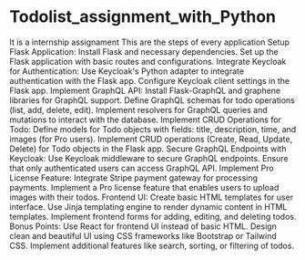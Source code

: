# Todolist_assignment_with_Python
It is a internship assignament
This are the steps of every application
Setup Flask Application:
Install Flask and necessary dependencies.
Set up the Flask application with basic routes and configurations.
Integrate Keycloak for Authentication:
Use Keycloak's Python adapter to integrate authentication with the Flask app.
Configure Keycloak client settings in the Flask app.
Implement GraphQL API:
Install Flask-GraphQL and graphene libraries for GraphQL support.
Define GraphQL schemas for todo operations (list, add, delete, edit).
Implement resolvers for GraphQL queries and mutations to interact with the database.
Implement CRUD Operations for Todo:
Define models for Todo objects with fields: title, description, time, and images (for Pro users).
Implement CRUD operations (Create, Read, Update, Delete) for Todo objects in the Flask app.
Secure GraphQL Endpoints with Keycloak:
Use Keycloak middleware to secure GraphQL endpoints.
Ensure that only authenticated users can access GraphQL API.
Implement Pro License Feature:
Integrate Stripe payment gateway for processing payments.
Implement a Pro license feature that enables users to upload images with their todos.
Frontend UI:
Create basic HTML templates for user interface.
Use Jinja templating engine to render dynamic content in HTML templates.
Implement frontend forms for adding, editing, and deleting todos.
Bonus Points:
Use React for frontend UI instead of basic HTML.
Design clean and beautiful UI using CSS frameworks like Bootstrap or Tailwind CSS.
Implement additional features like search, sorting, or filtering of todos.

